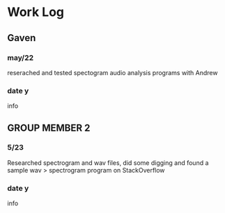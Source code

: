 # Work Log

## Gaven

### may/22

reserached and tested spectogram audio analysis programs with Andrew 

### date y

info


## GROUP MEMBER 2

### 5/23

Researched spectrogram and wav files, did some digging and found a sample wav > spectrogram program on StackOverflow

### date y

info
